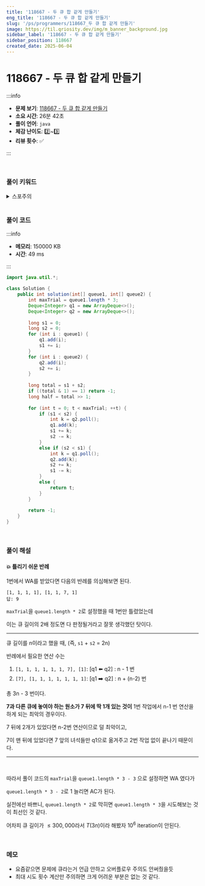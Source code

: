 ```yaml
---
title: '118667 - 두 큐 합 같게 만들기'
eng_title: '118667 - 두 큐 합 같게 만들기'
slug: '/ps/programmers/118667_두 큐 합 같게 만들기'
image: https://til.qriosity.dev/img/m_banner_background.jpg
sidebar_label: '118667 - 두 큐 합 같게 만들기'
sidebar_position: 118667
created_date: 2025-06-04
---
```


# 118667 - 두 큐 합 같게 만들기

:::info

- **문제 보기**: [118667 - 두 큐 합 같게 만들기](https://school.programmers.co.kr/learn/courses/30/lessons/118667)
- **소요 시간**: 26분 42초
- **풀이 언어**: `java`
- **체감 난이도**: 2️⃣~3️⃣
- **리뷰 횟수**: ✅

:::

<br />

### 풀이 키워드

<details>
<summary>스포주의</summary>

`큐`

</details>

<br />

### 풀이 코드

:::info

- **메모리**: 150000 KB
- **시간**: 49 ms

:::

```java
import java.util.*;

class Solution {
    public int solution(int[] queue1, int[] queue2) {
        int maxTrial = queue1.length * 3;
        Deque<Integer> q1 = new ArrayDeque<>();
        Deque<Integer> q2 = new ArrayDeque<>();
        
        long s1 = 0;
        long s2 = 0;
        for (int i : queue1) {
            q1.add(i);
            s1 += i;
        }
        for (int i : queue2) {
            q2.add(i);
            s2 += i;
        }
        
        long total = s1 + s2;
        if ((total & 1) == 1) return -1;
        long half = total >> 1;
        
        for (int t = 0; t < maxTrial; ++t) {
            if (s1 < s2) {
                int k = q2.poll();
                q1.add(k);
                s1 += k;
                s2 -= k;
            }
            else if (s2 < s1) {
                int k = q1.poll();
                q2.add(k);
                s2 += k;
                s1 -= k;
            }
            else {
                return t;
            }
        }
        
        return -1;
    }
}
```

<br />

### 풀이 해설

#### 💥 틀리기 쉬운 반례

1번에서 WA를 받았다면 다음의 반례를 의심해보면 된다.

```
[1, 1, 1, 1], [1, 1, 7, 1]
답: 9
```

`maxTrial`을 `queue1.length * 2`로 설정했을 때 1번만 틀렸었는데

이는 큐 길이의 2배 정도면 다 판정될거라고 잘못 생각했던 탓이다.

---

큐 길이를 n이라고 했을 때, (즉, `s1` + `s2` = 2n)

반례에서 필요한 연산 수는

1. `[1, 1, 1, 1, 1, 1, 7], [1]`: [q1 ⬅️ q2] : n - 1 번
2. `[7], [1, 1, 1, 1, 1, 1, 1]`: [q1 ➡️ q2] : n + (n-2) 번

총 3n - 3 번이다.

**7과 다른 큐에 놓여야 하는 원소가 7 뒤에 딱 1개 있는 것이** 1번 작업에서 n-1 번 연산을 하게 되는 최악의 경우이다.

7 뒤에 2개가 있었다면 n-2번 연산이므로 덜 최악이고,

7이 맨 뒤에 있었다면 7 앞의 녀석들만 q1으로 옮겨주고 2번 작업 없이 끝나기 때문이다.

---

<br />

따라서 풀이 코드의 `maxTrial`을 `queue1.length * 3 - 3` 으로 설정하면 WA 였다가

`queue1.length * 3 - 2`로 1 늘리면 AC가 된다.

실전에선 바쁘니, `queue1.length * 2`로 막히면 `queue1.length * 3`을 시도해보는 것이 최선인 것 같다.

어차피 큐 길이가 $\le 300,000$라서 $T(3n)$이라 해봤자 $10^6$ iteration이 안된다.

<br />

### 메모

- 요즘같으면 문제에 큐라는거 언급 안하고 오버플로우 주의도 안써줬을듯
- 최대 시도 횟수 계산만 주의하면 크게 어려운 부분은 없는 것 같다.